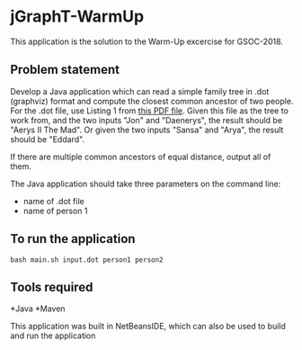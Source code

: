 # jGraphT-WarmUp
This application is the solution to the Warm-Up excercise for GSOC-2018.

## Problem statement

Develop a Java application which can read a simple family tree in .dot (graphviz) format and compute the closest common ancestor of two people.  For the .dot file, use Listing 1 from [this PDF file](https://visualization.sites.clemson.edu/visualization/wp-content/uploads/2016/10/user-guide-graphviz-palmetto.pdf).  Given this file as the tree to work from, and the two inputs "Jon" and "Daenerys", the result should be "Aerys II The Mad".  Or given the two inputs "Sansa" and "Arya", the result should be "Eddard".

If there are multiple common ancestors of equal distance, output all of them.

The Java application should take three parameters on the command line:

* name of .dot file
* name of person 1

## To run the application

```shell
bash main.sh input.dot person1 person2
```

## Tools required

*Java
*Maven

This application was built in NetBeansIDE, which can also be used to build and run the application 
